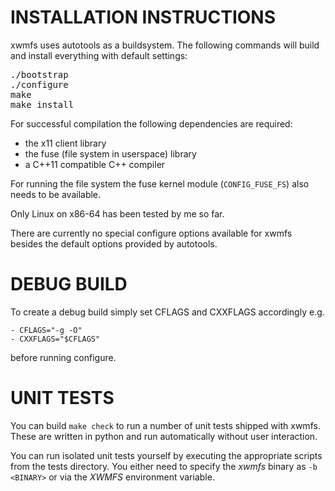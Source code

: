 INSTALLATION INSTRUCTIONS
=========================

xwmfs uses autotools as a buildsystem. The following commands will build and
install everything with default settings:

<pre>
./bootstrap
./configure
make
make install
</pre>

For successful compilation the following dependencies are required:

- the x11 client library
- the fuse (file system in userspace) library
- a C++11 compatible C++ compiler

For running the file system the fuse kernel module (`CONFIG_FUSE_FS`) also
needs to be available.

Only Linux on x86-64 has been tested by me so far.

There are currently no special configure options available for xwmfs besides
the default options provided by autotools.

DEBUG BUILD
===========

To create a debug build simply set CFLAGS and CXXFLAGS accordingly e.g.

	- CFLAGS="-g -O"
	- CXXFLAGS="$CFLAGS"

before running configure.

UNIT TESTS
==========

You can build `make check` to run a number of unit tests shipped with xwmfs.
These are written in python and run automatically without user interaction.

You can run isolated unit tests yourself by executing the appropriate scripts
from the tests directory. You either need to specify the *xwmfs* binary as
`-b <BINARY>` or via the *XWMFS* environment variable.
